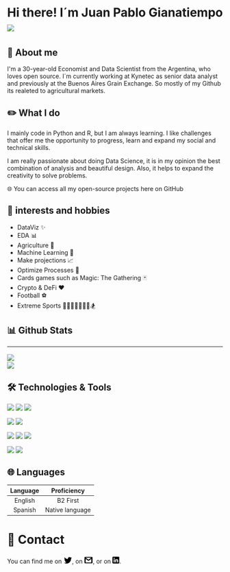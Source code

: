 
# Hi there! I´m Juan Pablo Gianatiempo<img src="https://raw.githubusercontent.com/MartinHeinz/MartinHeinz/master/wave.gif" width="30px">

## 📖 About me
I'm a 30-year-old Economist and Data Scientist from the Argentina, who loves open source. I´m currently working at Kynetec as senior data analyst and previously at the Buenos Aires Grain Exchange. So mostly of my Github its realeted to agricultural markets.


## ✏️ What I do
I mainly code in Python and R, but I am always learning. I like challenges that offer me the opportunity to progress, learn and expand my social and technical skills.

I am really passionate about doing Data Science, it is in my opinion the best combination of analysis and beautiful design. Also, it helps to expand the creativity to solve problems.


🌐 You can access all my open-source projects here on GitHub


## 🎯 interests and hobbies

* DataViz ✨
* EDA 📊
* Agriculture 🌽
* Machine Learning 🤖
* Make projections 📈
* Optimize Processes 🚀
* Cards games such as Magic: The Gathering 🃏
* Crypto & DeFi ❤️
* Football ⚽
* Extreme Sports 🎿🚵‍♂️🏊‍♂️🏄‍♂️🏂


## 📊 Github Stats
---
<a href="https://github.com/jpgianatiempo/github-readme-stats">
  <img align="center" src="https://github-readme-stats.vercel.app/api?username=jpgianatiempo&hide=contribs,prs&show_icons=true&theme=dark" />
</a>

<br />

<a href="https://github.com/jpgianatiempo/github-readme-stats">
  <img align="center" src="https://github-readme-stats.vercel.app/api/top-langs/?username=jpgianatiempo&theme=dark&langs_count=5" />
</a>

## 🛠️ Technologies & Tools

![](https://img.shields.io/badge/DATA_VIZ-TABLEAU-informational?style=flat&logo=<LOGO_NAME>&logoColor=white&color=2bbc8a) 
![](https://img.shields.io/badge/DATA_VIZ-POWER_BI-informational?style=flat&logo=<LOGO_NAME>&logoColor=white&color=2bbc8a) 
![](https://img.shields.io/badge/DATA_VIZ-FLOURISH-informational?style=flat&logo=<LOGO_NAME>&logoColor=white&color=2bbc8a) 

![](https://img.shields.io/badge/STATISTICS-EVIEWS-informational?style=flat&logo=data:image/svg%2bxml;base64,<BASE64_DATA>)
![](https://img.shields.io/badge/STATISTICS-STATA-informational?style=flat&logo=data:image/svg%2bxml;base64,<BASE64_DATA>)

![](https://img.shields.io/badge/GEOSPATIAL-QGIS-informational?style=flat&logo=<LOGO_NAME>&logoColor=white&color=900000)
![](https://img.shields.io/badge/GEOSPATIAL-ARCGIS-informational?style=flat&logo=<LOGO_NAME>&logoColor=white&color=900000) 
![](https://img.shields.io/badge/GEOSPATIAL-GEE-informational?style=flat&logo=<LOGO_NAME>&logoColor=white&color=900000) 


![](https://img.shields.io/badge/SUITE-MICROSOFT_OFFICE-informational?style=flat&logo=<LOGO_NAME>&logoColor=white&color=8866aa) 
![](https://img.shields.io/badge/SUITE-GOOGLE-informational?style=flat&logo=<LOGO_NAME>&logoColor=white&color=8866aa) 




## 🌐 Languages

|Language|Proficiency|
|:-:|:-:|
|English   |B2 First|
|Spanish|Native language|


# 📱 Contact

<!-- Actual text -->

You can find me on [![Twitter][1.2]][1], on [<img src="img/gmail.png" alt="drawing" width="20"/>][3.2], or on [![LinkedIn][2.2]][2].

<!-- Icons -->

[1.2]: img/twt.png (jpgianatiempo Twitter account)
[2.2]: img/linkedin.png (jpgianatiempo Linkedin account)
[3.2]: Otro (email account: juanp.giana@gmail.com)

<!-- Links to your social media accounts -->

[1]: https://twitter.com/jpgianatiempo
[2]: https://www.linkedin.com/in/jpgianatiempo/
[3]: juanp.giana@gmail.com

